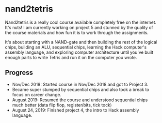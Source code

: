 # nand2tetris
Nand2tetris is a really cool course available completely free on the internet. It's nuts! I am currently working on project 5 and stunned by the quality of the course materials and how fun it is to work through the assignments. 

It's about starting with a NAND-gate and then building the rest of the logical chips, building an ALU, sequential chips, learning the Hack computer's assembly language, and exploring computer architecture until you've built enough parts to write Tetris and run it on the computer you wrote. 

## Progress

- Nov/Dec 2018: Started course in Nov/Dec 2018 and got to Project 3. 
- Became super stumped by sequential chips and also took a break to focus on career change. 
- August 2019: Resumed the course and understood sequential chips much better (data flip flop, register/bits, tick tock)
- August 24, 2019: Finished project 4, the intro to Hack assembly language. 